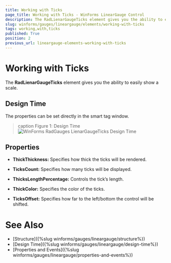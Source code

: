 ```yaml
---
title: Working with Ticks
page_title: Working with Ticks - WinForms LinearGauge Control
description: The RadLienarGaugeTicks element gives you the ability to easily show a scale.
slug: winforms/gauges/lineargauge/elements/working-with-ticks
tags: working,with,ticks
published: True
position: 2
previous_url: lineargauge-elements-working-with-ticks
---
```


# Working with Ticks
 
The __RadLienarGaugeTicks__ element gives you the ability to easily show a scale.

## Design Time

The properties can be set directly in the smart tag window.

>caption Figure 1: Design Time
![WinForms RadGauges LienarGaugeTicks Design Time](images/lineargauge-elements-working-with-ticks001.png)

## Properties

* __ThickThickness:__ Specifies how thick the ticks will be rendered.

* __TicksCount:__ Specifies how many ticks will be displayed.

* __ThicksLengthPercentage:__ Controls the tick’s length.

* __ThickColor:__ Specifies the color of the ticks.

* __TicksOffset:__ Specifies how far to the left/bottom the control will be shifted.

# See Also

* [Structure]({%slug winforms/gauges/lineargauge/structure%})
* [Design Time]({%slug winforms/gauges/lineargauge/design-time%})
* [Properties and Events]({%slug winforms/gauges/lineargauge/properties-and-events%})
